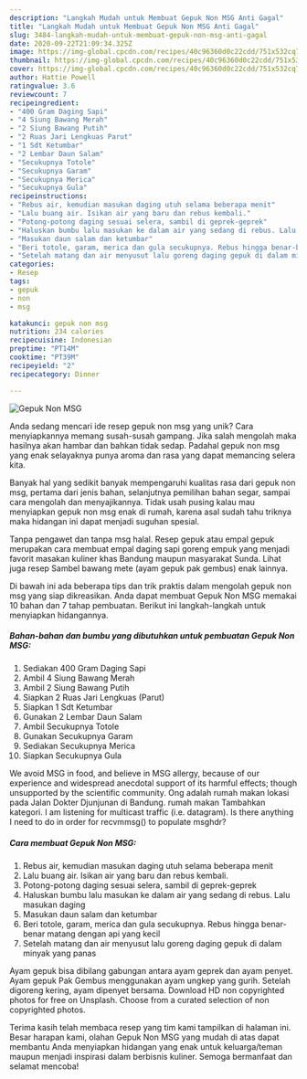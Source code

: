 ```yaml
---
description: "Langkah Mudah untuk Membuat Gepuk Non MSG Anti Gagal"
title: "Langkah Mudah untuk Membuat Gepuk Non MSG Anti Gagal"
slug: 3484-langkah-mudah-untuk-membuat-gepuk-non-msg-anti-gagal
date: 2020-09-22T21:09:34.325Z
image: https://img-global.cpcdn.com/recipes/40c96360d0c22cdd/751x532cq70/gepuk-non-msg-foto-resep-utama.jpg
thumbnail: https://img-global.cpcdn.com/recipes/40c96360d0c22cdd/751x532cq70/gepuk-non-msg-foto-resep-utama.jpg
cover: https://img-global.cpcdn.com/recipes/40c96360d0c22cdd/751x532cq70/gepuk-non-msg-foto-resep-utama.jpg
author: Hattie Powell
ratingvalue: 3.6
reviewcount: 7
recipeingredient:
- "400 Gram Daging Sapi"
- "4 Siung Bawang Merah"
- "2 Siung Bawang Putih"
- "2 Ruas Jari Lengkuas Parut"
- "1 Sdt Ketumbar"
- "2 Lembar Daun Salam"
- "Secukupnya Totole"
- "Secukupnya Garam"
- "Secukupnya Merica"
- "Secukupnya Gula"
recipeinstructions:
- "Rebus air, kemudian masukan daging utuh selama beberapa menit"
- "Lalu buang air. Isikan air yang baru dan rebus kembali."
- "Potong-potong daging sesuai selera, sambil di geprek-geprek"
- "Haluskan bumbu lalu masukan ke dalam air yang sedang di rebus. Lalu masukan daging"
- "Masukan daun salam dan ketumbar"
- "Beri totole, garam, merica dan gula secukupnya. Rebus hingga benar-benar matang dengan api yang kecil"
- "Setelah matang dan air menyusut lalu goreng daging gepuk di dalam minyak yang panas"
categories:
- Resep
tags:
- gepuk
- non
- msg

katakunci: gepuk non msg 
nutrition: 234 calories
recipecuisine: Indonesian
preptime: "PT14M"
cooktime: "PT39M"
recipeyield: "2"
recipecategory: Dinner

---
```



![Gepuk Non MSG](https://img-global.cpcdn.com/recipes/40c96360d0c22cdd/751x532cq70/gepuk-non-msg-foto-resep-utama.jpg)

Anda sedang mencari ide resep gepuk non msg yang unik? Cara menyiapkannya memang susah-susah gampang. Jika salah mengolah maka hasilnya akan hambar dan bahkan tidak sedap. Padahal gepuk non msg yang enak selayaknya punya aroma dan rasa yang dapat memancing selera kita.

Banyak hal yang sedikit banyak mempengaruhi kualitas rasa dari gepuk non msg, pertama dari jenis bahan, selanjutnya pemilihan bahan segar, sampai cara mengolah dan menyajikannya. Tidak usah pusing kalau mau menyiapkan gepuk non msg enak di rumah, karena asal sudah tahu triknya maka hidangan ini dapat menjadi suguhan spesial.

Tanpa pengawet dan tanpa msg halal. Resep gepuk atau empal gepuk merupakan cara membuat empal daging sapi goreng empuk yang menjadi favorit masakan kuliner khas Bandung maupun masyarakat Sunda. Lihat juga resep Sambel bawang mete (ayam gepuk pak gembus) enak lainnya.


Di bawah ini ada beberapa tips dan trik praktis dalam mengolah gepuk non msg yang siap dikreasikan. Anda dapat membuat Gepuk Non MSG memakai 10 bahan dan 7 tahap pembuatan. Berikut ini langkah-langkah untuk menyiapkan hidangannya.

<!--inarticleads1-->

##### Bahan-bahan dan bumbu yang dibutuhkan untuk pembuatan Gepuk Non MSG:

1. Sediakan 400 Gram Daging Sapi
1. Ambil 4 Siung Bawang Merah
1. Ambil 2 Siung Bawang Putih
1. Siapkan 2 Ruas Jari Lengkuas (Parut)
1. Siapkan 1 Sdt Ketumbar
1. Gunakan 2 Lembar Daun Salam
1. Ambil Secukupnya Totole
1. Gunakan Secukupnya Garam
1. Sediakan Secukupnya Merica
1. Siapkan Secukupnya Gula


We avoid MSG in food, and believe in MSG allergy, because of our experience and widespread anecdotal support of its harmful effects; though unsupported by the scientific community. Ong adalah rumah makan lokasi pada Jalan Dokter Djunjunan di Bandung. rumah makan Tambahkan kategori. I am listening for multicast traffic (i.e. datagram). Is there anything I need to do in order for recvmmsg() to populate msghdr? 

<!--inarticleads2-->

##### Cara membuat Gepuk Non MSG:

1. Rebus air, kemudian masukan daging utuh selama beberapa menit
1. Lalu buang air. Isikan air yang baru dan rebus kembali.
1. Potong-potong daging sesuai selera, sambil di geprek-geprek
1. Haluskan bumbu lalu masukan ke dalam air yang sedang di rebus. Lalu masukan daging
1. Masukan daun salam dan ketumbar
1. Beri totole, garam, merica dan gula secukupnya. Rebus hingga benar-benar matang dengan api yang kecil
1. Setelah matang dan air menyusut lalu goreng daging gepuk di dalam minyak yang panas


Ayam gepuk bisa dibilang gabungan antara ayam geprek dan ayam penyet. Ayam gepuk Pak Gembus menggunakan ayam ungkep yang gurih. Setelah digoreng kering, ayam dipenyet bersama. Download HD non copyrighted photos for free on Unsplash. Choose from a curated selection of non copyrighted photos. 

Terima kasih telah membaca resep yang tim kami tampilkan di halaman ini. Besar harapan kami, olahan Gepuk Non MSG yang mudah di atas dapat membantu Anda menyiapkan hidangan yang enak untuk keluarga/teman maupun menjadi inspirasi dalam berbisnis kuliner. Semoga bermanfaat dan selamat mencoba!
